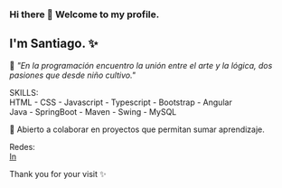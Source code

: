 ### Hi there 👋 Welcome to my profile.

## I'm Santiago. ✨

🌱 *"En la programación encuentro la unión entre el arte y la lógica, dos pasiones que desde niño cultivo."*

SKILLS:<br>
HTML - CSS - Javascript - Typescript - Bootstrap - Angular<br>
Java - SpringBoot - Maven - Swing - MySQL

💬 Abierto a colaborar en proyectos que permitan sumar aprendizaje.

Redes:<br>
[In](https://www.linkedin.com/in/santiagocastellani/)

Thank you for your visit ✨

<!--
**SantiagoCastellaniDev/SantiagoCastellaniDev** is a ✨ _special_ ✨ repository because its `README.md` (this file) appears on your GitHub profile.

Here are some ideas to get you started:

- 🔭 I’m currently working on ...
- 🌱 I’m currently learning ...
- 👯 I’m looking to collaborate on ...
- 🤔 I’m looking for help with ...
- 💬 Ask me about ...
- 📫 How to reach me: ...
- 😄 Pronouns: ...
- ⚡ Fun fact: ...
-->
